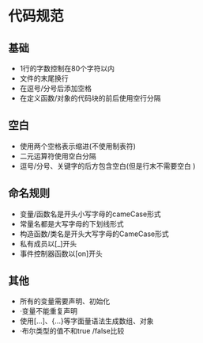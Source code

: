 # 代码规范

## 基础

- 1行的字数控制在80个字符以内
- 文件的末尾换行
- 在逗号/分号后添加空格
- 在定义函数/对象的代码块的前后使用空行分隔

## 空白

- 使用两个空格表示缩进(不使用制表符)
- 二元运算符使用空白分隔
- 逗号/分号、关键字的后方包含空白(但是行末不需要空白 )

## 命名规则

- 变量/函数名是开头小写字母的cameCase形式
- 常量名都是大写字母的下划线形式
- 构造函数/类名是开头大写字母的CameCase形式
- 私有成员以[_]开头
- 事件控制器函数以[on]开头

## 其他

- 所有的变量需要声明、初始化
- ·变量不能重复声明
- 使用[...]、{...}等字面量语法生成数组、对象
- ·布尔类型的值不和true /false比较
